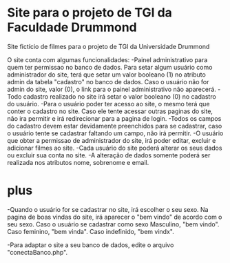# Site para o projeto de TGI da Faculdade Drummond

Site fictício de filmes para o projeto de TGI da Universidade Drummond

O site conta com algumas funcionalidades:
-Painel administrativo para quem ter permissao no banco de dados.
 Para setar algum usuário como administrador do site, terá que setar um valor booleano (1) no atributo admin da tabela "cadastro" no banco de dados.  Caso o usuário não for admin do site, valor (0), o link para o painel administrativo não aparecerá.
-Todo cadastro realizado no site irá setar o valor booleano (0) no cadastro do usuário.
-Para o usuário poder ter acesso ao site, o mesmo terá que conter o cadastro no site. Caso ele tente acessar outras paginas do site, não ira permitir e irá redirecionar para a pagina de login.
-Todos os campos do cadastro devem estar devidamente preenchidos para se cadastrar, caso o usuário tente se cadastrar faltando um campo, não irá permitir.
-O usuário que obter a permissao de administrador do site, irá poder editar, excluir e adicionar filmes ao site.
-Cada usuário do site poderá alterar os seus dados ou excluir sua conta no site.
-A alteração de dados somente poderá ser realizada nos atributos nome, sobrenome e email.

# plus
-Quando o usuário for se cadastrar no site, irá escolher o seu sexo. Na pagina de boas vindas do site, irá aparecer o "bem vindo" de acordo com o seu sexo.
 Caso o usuário se cadastrar como sexo Masculino, "bem vindo". Caso feminino, "bem vinda". Caso indefinido, "bem vindx".

-Para adaptar o site a seu banco de dados, edite o arquivo "conectaBanco.php".
